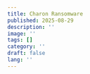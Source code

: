 ```yaml
---
title: Charon Ransomware
published: 2025-08-29
description: ''
image: ''
tags: []
category: ''
draft: false 
lang: ''
---
```


